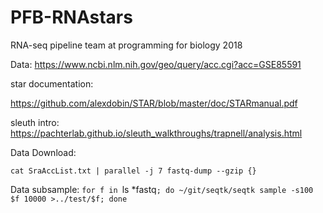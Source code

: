 
# PFB-RNAstars
RNA-seq pipeline team at programming for biology 2018


Data:
https://www.ncbi.nlm.nih.gov/geo/query/acc.cgi?acc=GSE85591

star documentation:

https://github.com/alexdobin/STAR/blob/master/doc/STARmanual.pdf 

sleuth intro:
https://pachterlab.github.io/sleuth_walkthroughs/trapnell/analysis.html

Data Download:

`cat SraAccList.txt | parallel -j 7 fastq-dump --gzip {}`


Data subsample:
`for f in `ls *fastq`; do ~/git/seqtk/seqtk sample -s100 $f 10000 >../test/$f; done`